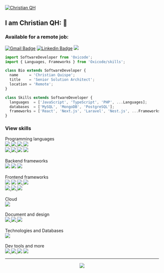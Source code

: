 <a href="https://ibb.co/892VVdF">
  <img src="https://i.ibb.co/dD6yyLn/1672853953112.jpg" alt="Christian QH" border="0">
</a>

## I am Christian QH: 👋  
### Available for a remote job:
[![Gmail Badge](https://img.shields.io/badge/christian.quispeh@gmail.com-c14438?style=flat&logo=Gmail&logoColor=white&link=mailto:christian.quispeh@gmail.com)](mailto:christian.quispeh@gmail.com)
[![Linkedin Badge](https://img.shields.io/badge/-Christian%20QH-0072b1?style=flat&logo=Linkedin&logoColor=white&link=https://linkedin.com/in/oxicode/)](https://linkedin.com/in/oxicode/)
<img src='https://visitor-badge.glitch.me/badge?page_id=oxicode.oxicode' />
<br />
```javascript
import SoftwareDeveloper from 'Oxicode';
import { Languages, Frameworks } from 'Oxicode/skills';

class Bio extends SoftwareDeveloper {
  name     = 'Christian Quispe';
  title    = 'Senior Solution Architect';
  location = 'Remote';
}

class Skills extends SoftwareDeveloper {
  languages  = ['JavaScript', 'TypeScript', 'PHP', ...Languages];
  databases  = ['MySQL', 'MongoDB', 'PostgreSQL'];
  frameworks = ['React', 'Next.js', 'Laravel', 'Nest.js', ...Frameworks];
}

```
 

### View skills

Programming languages
<br>
<a href="https://nodejs.org/">
  <img src="https://skillicons.dev/icons?i=nodejs" />
</a> 
<a href="https://www.gnu.org/software/bash/">
  <img src="https://skillicons.dev/icons?i=bash" />
</a> 
<a href="https://javascript.com">
  <img src="https://skillicons.dev/icons?i=js" />
</a> 
<img src="https://skillicons.dev/icons?i=php" />
<br>
<a href="https://www.python.org/">
  <img src="https://skillicons.dev/icons?i=python" />
</a>
<a href="https://www.typescriptlang.org/">
  <img src="https://skillicons.dev/icons?i=typescript" />
</a>
<img src="https://skillicons.dev/icons?i=deno" />
<a href="https://github.com/syuilo/aiscript">
  <img src="https://skillicons.dev/icons?i=aiscript" />
</a>
<br>
<br>
Backend frameworks
<br>
<img src="https://skillicons.dev/icons?i=laravel" /> 
<img src="https://skillicons.dev/icons?i=nuxtjs" /> 
<img src="https://skillicons.dev/icons?i=expressjs,django" />
<br>
<br>
Frontend frameworks
<br>
<img src="https://skillicons.dev/icons?i=tailwind" />
<img src="https://skillicons.dev/icons?i=react" />
<a href="https://nextjs.org/">
  <img src="https://skillicons.dev/icons?i=nextjs" />
</a>
<a href="https://getbootstrap.com/">
  <img src="https://skillicons.dev/icons?i=bootstrap" />
</a> 
<br>
<a href="https://remix.run/">
  <img src="https://skillicons.dev/icons?i=remix" />
</a>
<a href="https://pugjs.org/">
  <img src="https://skillicons.dev/icons?i=pug" />
</a> 
<a href="https://jquery.com/">
  <img src="https://skillicons.dev/icons?i=jquery" />
</a>
<br>
<br>
Cloud
<br>
<img src="https://skillicons.dev/icons?i=aws,azure,heroku,firebase" />
<br>
<br>
Document and design
<br>
<a href="https://www.figma.com/">
  <img src="https://skillicons.dev/icons?i=figma" />
</a>
<a href="https://daringfireball.net/projects/markdown/">
  <img src="https://skillicons.dev/icons?i=markdown" />
</a>
<a href="https://www.w3.org/Graphics/SVG/">
  <img src="https://skillicons.dev/icons?i=svg" />
</a>
<br>
<br>
Technologies and Databases
<br>
<img src="https://skillicons.dev/icons?i=docker,mongodb,sqlite,postgresql,mysql,prisma,redis&perline=4" /> 
<br>
<br>
Dev tools and more 
<br>
<a href="https://git-scm.com/">
  <img src="https://skillicons.dev/icons?i=git" />
</a> 
<a href="https://code.visualstudio.com/">
  <img src="https://skillicons.dev/icons?i=vscode" />
</a> 
<img src="https://skillicons.dev/icons?i=cloudflare" /> 
<img src="https://skillicons.dev/icons?i=linux" />
<hr>                                                                                      
<p align="center">
  <img src="https://github-readme-stats.vercel.app/api?username=oxicode&show_icons=true&theme=swift&count_private=true">
</p>
